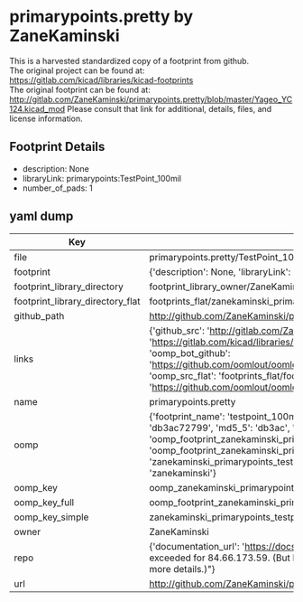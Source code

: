 # primarypoints.pretty by ZaneKaminski  
This is a harvested standardized copy of a footprint from github.  
The original project can be found at:  
https://gitlab.com/kicad/libraries/kicad-footprints  
The original footprint can be found at:
http://gitlab.com/ZaneKaminski/primarypoints.pretty/blob/master/Yageo_YC124.kicad_mod
Please consult that link for additional, details, files, and license information.  
## Footprint Details
* description: None  
* libraryLink: primarypoints:TestPoint_100mil  
* number_of_pads: 1  
## yaml dump  
| Key | Value |  
| --- | --- |  
| file | primarypoints.pretty/TestPoint_100mil.kicad_mod |  
| footprint | {'description': None, 'libraryLink': 'primarypoints:TestPoint_100mil', 'number_of_pads': 1} |  
| footprint_library_directory | footprint_library_owner/ZaneKaminski_primarypoints.pretty |  
| footprint_library_directory_flat | footprints_flat/zanekaminski_primarypoints_testpoint_100mil/working |  
| github_path | http://github.com/ZaneKaminski/primarypoints.pretty/blob/master/TestPoint_100mil.kicad_mod |  
| links | {'github_src': 'http://gitlab.com/ZaneKaminski/primarypoints.pretty/blob/master/Yageo_YC124.kicad_mod', 'github_src_repo': 'https://gitlab.com/kicad/libraries/kicad-footprints', 'oomp_bot': 'footprints/zanekaminski_primarypoints_testpoint_100mil/working', 'oomp_bot_github': 'https://github.com/oomlout/oomlout_oomp_footprint_bot/tree/main/footprints/zanekaminski_primarypoints_testpoint_100mil/working', 'oomp_src_flat': 'footprints_flat/footprints_flat/zanekaminski_primarypoints_testpoint_100mil/working', 'oomp_src_flat_github': 'https://github.com/oomlout/oomlout_oomp_footprint_src/tree/main/footprints_flat/zanekaminski_primarypoints_testpoint_100mil/working'} |  
| name | primarypoints.pretty |  
| oomp | {'footprint_name': 'testpoint_100mil', 'library_name': 'primarypoints', 'md5': 'db3ac72799f9c54f011076fcdc982362', 'md5_10': 'db3ac72799', 'md5_5': 'db3ac', 'md5_6': 'db3ac7', 'oomp_key': 'oomp_zanekaminski_primarypoints_testpoint_100mil', 'oomp_key_extra': 'oomp_footprint_zanekaminski_primarypoints_testpoint_100mil', 'oomp_key_full': 'oomp_footprint_zanekaminski_primarypoints_testpoint_100mil_db3ac7', 'oomp_key_simple': 'zanekaminski_primarypoints_testpoint_100mil', 'original_filename': 'primarypoints.pretty/TestPoint_100mil.kicad_mod', 'owner_name': 'zanekaminski'} |  
| oomp_key | oomp_zanekaminski_primarypoints_testpoint_100mil |  
| oomp_key_full | oomp_footprint_zanekaminski_primarypoints_testpoint_100mil |  
| oomp_key_simple | zanekaminski_primarypoints_testpoint_100mil |  
| owner | ZaneKaminski |  
| repo | {'documentation_url': 'https://docs.github.com/rest/overview/resources-in-the-rest-api#rate-limiting', 'message': "API rate limit exceeded for 84.66.173.59. (But here's the good news: Authenticated requests get a higher rate limit. Check out the documentation for more details.)"} |  
| url | http://github.com/ZaneKaminski/primarypoints.pretty |  

